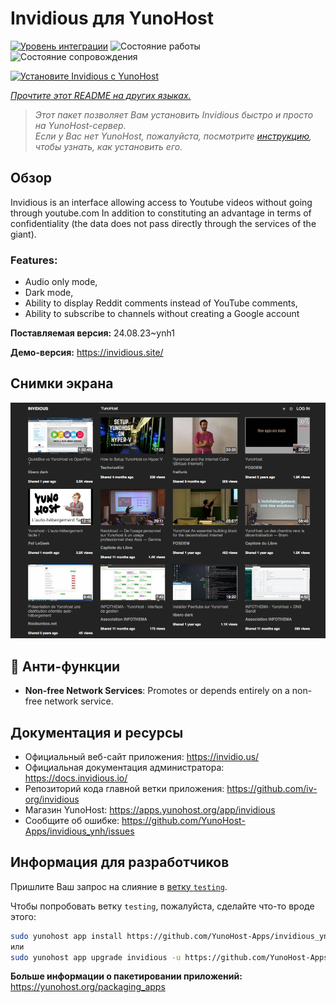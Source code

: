 <!--
Важно: этот README был автоматически сгенерирован <https://github.com/YunoHost/apps/tree/master/tools/readme_generator>
Он НЕ ДОЛЖЕН редактироваться вручную.
-->

# Invidious для YunoHost

[![Уровень интеграции](https://dash.yunohost.org/integration/invidious.svg)](https://ci-apps.yunohost.org/ci/apps/invidious/) ![Состояние работы](https://ci-apps.yunohost.org/ci/badges/invidious.status.svg) ![Состояние сопровождения](https://ci-apps.yunohost.org/ci/badges/invidious.maintain.svg)

[![Установите Invidious с YunoHost](https://install-app.yunohost.org/install-with-yunohost.svg)](https://install-app.yunohost.org/?app=invidious)

*[Прочтите этот README на других языках.](./ALL_README.md)*

> *Этот пакет позволяет Вам установить Invidious быстро и просто на YunoHost-сервер.*  
> *Если у Вас нет YunoHost, пожалуйста, посмотрите [инструкцию](https://yunohost.org/install), чтобы узнать, как установить его.*

## Обзор

Invidious is an interface allowing access to Youtube videos without going through youtube.com
In addition to constituting an advantage in terms of confidentiality (the data does not pass directly through the services of the giant).

### Features:

- Audio only mode,
- Dark mode,
- Ability to display Reddit comments instead of YouTube comments,
- Ability to subscribe to channels without creating a Google account 


**Поставляемая версия:** 24.08.23~ynh1

**Демо-версия:** <https://invidious.site/>

## Снимки экрана

![Снимок экрана Invidious](./doc/screenshots/screenshot.png)

## :red_circle: Анти-функции

- **Non-free Network Services**: Promotes or depends entirely on a non-free network service.

## Документация и ресурсы

- Официальный веб-сайт приложения: <https://invidio.us/>
- Официальная документация администратора: <https://docs.invidious.io/>
- Репозиторий кода главной ветки приложения: <https://github.com/iv-org/invidious>
- Магазин YunoHost: <https://apps.yunohost.org/app/invidious>
- Сообщите об ошибке: <https://github.com/YunoHost-Apps/invidious_ynh/issues>

## Информация для разработчиков

Пришлите Ваш запрос на слияние в [ветку `testing`](https://github.com/YunoHost-Apps/invidious_ynh/tree/testing).

Чтобы попробовать ветку `testing`, пожалуйста, сделайте что-то вроде этого:

```bash
sudo yunohost app install https://github.com/YunoHost-Apps/invidious_ynh/tree/testing --debug
или
sudo yunohost app upgrade invidious -u https://github.com/YunoHost-Apps/invidious_ynh/tree/testing --debug
```

**Больше информации о пакетировании приложений:** <https://yunohost.org/packaging_apps>
